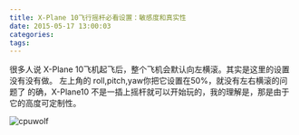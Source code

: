 ```yaml
---
title: X-Plane 10飞行摇杆必看设置：敏感度和真实性
date: 2015-05-17 13:00:03
categories:
tags:
---
```


很多人说 X-Plane 10飞机起飞后，整个飞机会默认向左横滚。其实是这里的设置没有没有做。
左上角的 roll,pitch,yaw你把它设置在50%，就没有左右横滚的问题了
的确，X-Plane10 不是一插上摇杆就可以开始玩的，我的理解是，那是由于它的高度可定制性。

![cpuwolf](/images/data/attachment/201505/17/205529qbbim1uuw1wbitm5.png)





